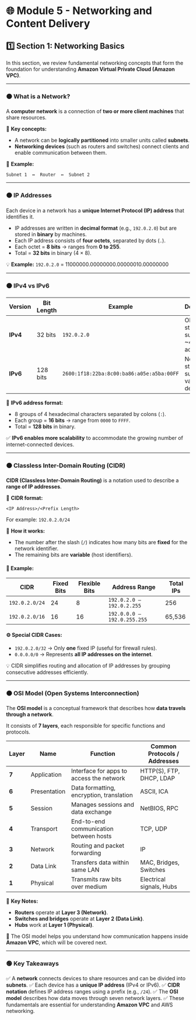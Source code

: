 # 🌐 Module 5 - Networking and Content Delivery

## 1️⃣ Section 1: Networking Basics

In this section, we review fundamental networking concepts that form the foundation for understanding **Amazon Virtual Private Cloud (Amazon VPC)**.

---

### 🟠 What is a Network?

A **computer network** is a connection of **two or more client machines** that share resources.

🔹 **Key concepts:**

* A network can be **logically partitioned** into smaller units called **subnets**.
* **Networking devices** (such as routers and switches) connect clients and enable communication between them.

📘 **Example:**

```
Subnet 1  ↔  Router  ↔  Subnet 2
```

---

### 🟠 IP Addresses

Each device in a network has a **unique Internet Protocol (IP) address** that identifies it.

* IP addresses are written in **decimal format** (e.g., `192.0.2.0`) but are stored in **binary** by machines.
* Each IP address consists of **four octets**, separated by dots (`.`).
* Each octet = **8 bits** → ranges from **0 to 255**.
* Total = **32 bits** in binary (4 × 8).

💡 **Example:**
`192.0.2.0` = 11000000.00000000.00000010.00000000

---

### 🟠 IPv4 vs IPv6

| Version  | Bit Length | Example                                   | Description                                     |
| -------- | ---------- | ----------------------------------------- | ----------------------------------------------- |
| **IPv4** | 32 bits    | `192.0.2.0`                               | Older standard, supports ~4.3 billion addresses |
| **IPv6** | 128 bits   | `2600:1f18:22ba:8c00:ba86:a05e:a5ba:00FF` | Newer standard, supports vastly more devices    |

🔹 **IPv6 address format:**

* 8 groups of 4 hexadecimal characters separated by colons (`:`).
* Each group = **16 bits** → range from `0000` to `FFFF`.
* Total = **128 bits** in binary.

✅ **IPv6 enables more scalability** to accommodate the growing number of internet-connected devices.

---

### 🟠 Classless Inter-Domain Routing (CIDR)

**CIDR (Classless Inter-Domain Routing)** is a notation used to describe a **range of IP addresses**.

📘 **CIDR format:**

```
<IP Address>/<Prefix Length>
```

For example: `192.0.2.0/24`

🔹 **How it works:**

* The number after the slash (`/`) indicates how many bits are **fixed** for the network identifier.
* The remaining bits are **variable** (host identifiers).

#### 🧮 Example:

| CIDR           | Fixed Bits | Flexible Bits | Address Range               | Total IPs |
| -------------- | ---------- | ------------- | --------------------------- | --------- |
| `192.0.2.0/24` | 24         | 8             | `192.0.2.0 – 192.0.2.255`   | 256       |
| `192.0.2.0/16` | 16         | 16            | `192.0.0.0 – 192.0.255.255` | 65,536    |

#### ⚙️ Special CIDR Cases:

* `192.0.2.0/32` → Only **one** fixed IP (useful for firewall rules).
* `0.0.0.0/0` → Represents **all IP addresses on the internet**.

💡 CIDR simplifies routing and allocation of IP addresses by grouping consecutive addresses efficiently.

---

### 🟠 OSI Model (Open Systems Interconnection)

The **OSI model** is a conceptual framework that describes how **data travels through a network**.

It consists of **7 layers**, each responsible for specific functions and protocols.

| Layer | Name         | Function                                 | Common Protocols / Addresses |
| ----- | ------------ | ---------------------------------------- | ---------------------------- |
| **7** | Application  | Interface for apps to access the network | HTTP(S), FTP, DHCP, LDAP     |
| **6** | Presentation | Data formatting, encryption, translation | ASCII, ICA                   |
| **5** | Session      | Manages sessions and data exchange       | NetBIOS, RPC                 |
| **4** | Transport    | End-to-end communication between hosts   | TCP, UDP                     |
| **3** | Network      | Routing and packet forwarding            | IP                           |
| **2** | Data Link    | Transfers data within same LAN           | MAC, Bridges, Switches       |
| **1** | Physical     | Transmits raw bits over medium           | Electrical signals, Hubs     |

🧩 **Key Notes:**

* **Routers** operate at **Layer 3 (Network)**.
* **Switches and bridges** operate at **Layer 2 (Data Link)**.
* **Hubs** work at **Layer 1 (Physical)**.

💬 The OSI model helps you understand how communication happens inside **Amazon VPC**, which will be covered next.

---

### 🟢 Key Takeaways

✅ A **network** connects devices to share resources and can be divided into **subnets**.
✅ Each device has a **unique IP address** (IPv4 or IPv6).
✅ **CIDR notation** defines IP address ranges using a prefix (e.g., `/24`).
✅ The **OSI model** describes how data moves through seven network layers.
✅ These fundamentals are essential for understanding **Amazon VPC** and AWS networking.
